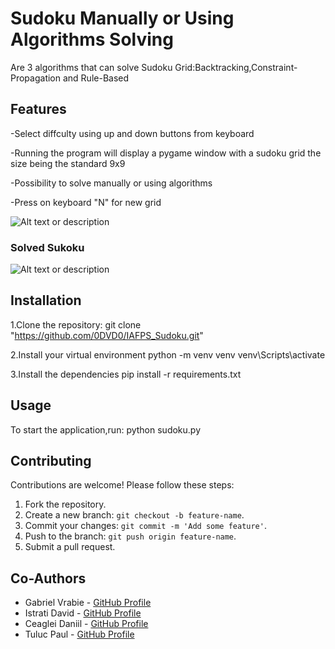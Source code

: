 # Sudoku Manually or Using Algorithms Solving

Are 3 algorithms that can solve Sudoku Grid:Backtracking,Constraint-Propagation and Rule-Based

## Features

-Select diffculty using up and down buttons from keyboard

-Running the program will display a pygame window with a sudoku grid the size being the standard 9x9

-Possibility to solve manually or using algorithms

-Press on keyboard "N" for new grid

![Alt text or description](https://github.com/0DVD0/IAFPS_Sudoku/issues/2#issue-2701703760)

### Solved Sukoku

![Alt text or description](https://github.com/0DVD0/IAFPS_Sudoku/issues/3#issue-2701750150)

## Installation

1.Clone the repository:
git clone "https://github.com/0DVD0/IAFPS_Sudoku.git"

2.Install your virtual environment
python -m venv venv
venv\Scripts\activate

3.Install the dependencies
pip install -r requirements.txt

## Usage

To start the application,run:
python sudoku.py

## Contributing

Contributions are welcome! Please follow these steps:

1. Fork the repository.
2. Create a new branch: `git checkout -b feature-name`.
3. Commit your changes: `git commit -m 'Add some feature'`.
4. Push to the branch: `git push origin feature-name`.
5. Submit a pull request.

## Co-Authors

- Gabriel Vrabie - [GitHub Profile](https://github.com/GabrielVrabie007)
- Istrati David - [GitHub Profile](https://github.com/0DVD0)
- Ceaglei Daniil - [GitHub Profile](https://github.com/danik169/danik169)
- Tuluc Paul - [GitHub Profile](https://github.com/PaulT2004)
